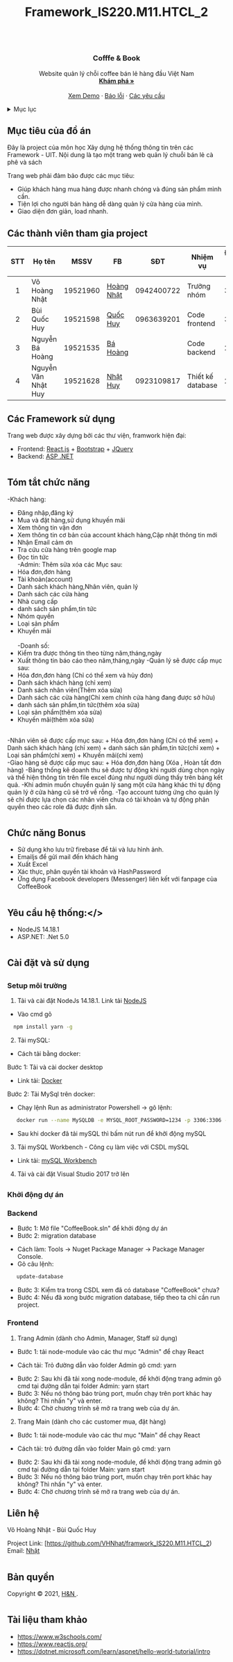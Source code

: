 # <h1 align="center">Framework_IS220.M11.HTCL_2<h1>


<!-- PROJECT LOGO -->
<br />
<div align="center">
  <a href="">
  </a>

  <h3 align="center">Cofffe & Book</h3>

  <p align="center">
    Website quản lý chỗi coffee bán lẻ hàng đầu Việt Nam
    <br />
    <a href="https://github.com/VHNhat/framwork_IS220.M11.HTCL_2"><strong>Khám phá »</strong></a>
    <br />
    <br />
    <a href="https://coffee-huybui.vercel.app/">Xem Demo</a>
    ·
    <a href="https://github.com/VHNhat/framwork_IS220.M11.HTCL_2/issues">Báo lỗi</a>
    ·
    <a href="https://github.com/VHNhat/framwork_IS220.M11.HTCL_2/issues">Các yêu cầu</a>
  </p>
</div>



<!-- TABLE OF CONTENTS -->
<details>
  <summary>Mục lục</summary>
  <ol>
    <li>
      <a href="#muctieu">Mục tiêu đồ án</a>
    </li>
    <li>
      <a href="#dsthanhvien">Danh sách thành viên</a>
    </li>
    <li><a href="#framework">Các Framework</a></li>
    <li>
      <a href="#chucnang">Các chức năng</a>
    </li>
    <li><a href="#yeucau">Yêu cầu hệ thống</a></li>
    <li>
      <a href="#caidat">Cài đặt và sử dụng</a>
      <ul><a href="#setup">Setup môi trường</a></ul>
      <ul><a href="#start">Khởi động dự </a></ul>
    </li>
    <li><a href="#lienhe">Liên hệ</a></li>
    <li><a href="#banquyen">Bản quyền</a></li>
    <li><a href="#thamkhao">Tài liệu tham khảo</a></li>
  </ol>
</details>



<!-- ABOUT THE PROJECT -->
## <h2 id="muctieu">Mục tiêu của đồ án</h2>
Đây là project của môn học Xây dựng hệ thống thông tin trên các Framework - UIT. Nội dung là tạo một trang web quản lý chuỗi bán lẻ cà phê và sách

Trang web phải đảm bảo được các mục tiêu:
- Giúp khách hàng mua hàng được nhanh chóng và đúng sản phẩm mình cần.
- Tiện lợi cho người bán hàng dễ dàng quản lý cửa hàng của mình.
- Giao diện đơn giản, load nhanh.
## <h2 id="dsthanhvien">Các thành viên tham gia project</h2>
 
| STT| Họ tên         | MSSV                 | FB                                                   |   SĐT     |     Nhiệm vụ    |   Đánh giá % |
|:--:|----------------|------------------------|----------------------------------------------------|-----------|-----------------|--------------|
| 1  | Võ Hoàng Nhật       | 19521960 |[Hoàng Nhật](https://www.facebook.com/nhat.vo.98837)         |0942400722 |Trưởng nhóm      |     30       |
| 2  | Bùi Quốc Huy        | 19521598 |[Quốc Huy](https://www.facebook.com/BuiQuocHuyFST)           |0963639201 |Code frontend    |     30       | 
| 3  | Nguyễn Bá Hoàng     | 19521535 |[Bá Hoàng](https://www.facebook.com/hoang.nguyenba.10297701) |           |Code backend     |     20       |
| 4  | Nguyễn Văn Nhật Huy | 19521628 |[Nhật Huy](https://www.facebook.com/hoang.nguyenba.10297701) |0923109817 |Thiết kế database|     20       |


### <h2 id="framework">Các Framework sử dụng</h2>

Trang web được xây dựng bởi các thư viện, framwork hiện đại:
* Frontend: [React.js](https://reactjs.org/) + [Bootstrap](https://getbootstrap.com) + [JQuery](https://jquery.com)
* Backend: [ASP .NET](https://dotnet.microsoft.com)

# <h2 id="chucnang">Tóm tắt chức năng</h2>
-Khách hàng:
+ Đăng nhập,đăng ký
+ Mua và đặt hàng,sử dụng khuyến mãi
+ Xem thông tin vận đơn
+ Xem thông tin cơ bản của account khách hàng,Cập nhật thông tin mới 
+ Nhận Email cảm ơn
+ Tra cứu cửa hàng trên google map
+ Đọc tin tức 
  <br/>
-Admin:
Thêm sửa xóa các Mục sau:
+ Hóa đơn,đơn hàng 
+ Tài khoản(account)
+ Danh sách khách hàng,Nhân viên, quản lý
+ Danh sách các cửa hàng
+ Nhà cung cấp
+ danh sách sản phẩm,tin tức
+ Nhóm quyền
+ Loại sản phẩm
+ Khuyến mãi  
  <br/>
-Doanh số:
+ Kiểm tra được thông tin theo từng năm,tháng,ngày
+ Xuất thông tin báo cáo theo năm,tháng,ngày
-Quản lý sẽ được cấp mục sau:
+ Hóa đơn,đơn hàng (Chỉ có thể xem và hủy đơn)
+ Danh sách khách hàng (chỉ xem)
+ Danh sách nhân viên(Thêm xóa sửa)
+ Danh sách các cửa hàng(Chỉ xem chính cửa hàng đang được sở hữu)
+ danh sách sản phẩm,tin tức(thêm xóa sửa)
+ Loại sản phẩm(thêm xóa sửa)
+ Khuyến mãi(thêm xóa sửa)
<br/>
-Nhân viên sẽ được cấp mục sau:
+ Hóa đơn,đơn hàng (Chỉ có thể xem)
+ Danh sách khách hàng (chỉ xem)
+ danh sách sản phẩm,tin tức(chỉ xem)
+ Loại sản phẩm(chỉ xem)
+ Khuyến mãi(chỉ xem)
 <br/>
-Giao hàng sẽ được cấp mục sau:
+ Hóa đơn,đơn hàng (Xóa , Hoàn tất đơn hàng)
-Bảng thống kê doanh thu sẽ được tự động khi người dùng chọn ngày và thể hiện thông tin trên file excel đúng như người dùng thấy trên bảng kết quả.
-Khi admin muốn chuyển quản lý sang một cửa hàng khác thì tự động quản lý ở cửa hàng cũ sẽ trở về rỗng.
-Tạo account tương ứng cho quản lý sẽ chỉ được lựa chọn các nhân viên chưa có tài khoản và tự động phân quyền theo các role đã được định sẵn.

# <h2 id="bonus">Chức năng Bonus</h2>
+ Sử dụng kho lưu trữ firebase để tải và lưu hình ảnh.
+ Emailjs để gửi mail đến khách hàng
+ Xuất Excel 
+ Xác thực, phân quyền tài khoản và HashPassword
+ Ứng dụng Facebook developers (Messenger) liên kết với fanpage của CoffeeBook

# <h2 id="yeucau">Yêu cầu hệ thống:</>
- NodeJS 14.18.1
- ASP.NET: .Net 5.0

# <h2 id="caidat">Cài đặt và sử dụng</h2>
## <h3 id="setup">Setup môi trường</h3>
1. Tải và cài đặt NodeJs 14.18.1. Link tải [NodeJS](https://nodejs.org/dist/v14.18.1/node-v14.18.1-x64.msi)
+ Vào cmd gõ 
 ```sh
   npm install yarn -g
   ```
2. Tải mySQL:
- Cách tải bằng docker:

Bước 1: Tải và cài docker desktop
- Link tải: [Docker](https://docs.docker.com/desktop/windows/install/)

Bước 2: Tải MySql trên docker:
- Chạy lệnh Run as administrator Powershell -> gõ lệnh:
```sh
   docker run --name MySQLDB -e MYSQL_ROOT_PASSWORD=1234 -p 3306:3306 -d mysql
   ```
- Sau khi docker đã tải mySQL thì bấm nút run để khởi động mySQL

3. Tải mySQL Workbench - Công cụ làm việc với CSDL mySQL
- Link tải: [mySQL Workbench](https://www.mysql.com/products/workbench/)

4. Tải và cài đặt Visual Studio 2017 trở lên

## <h3 id="start">Khởi động dự án</h3>
### Backend 
- Bước 1: Mở file "CoffeeBook.sln" để khởi động dự án
- Bước 2: migration database 
+ Cách làm: Tools -> Nuget Package Manager -> Package Manager Console.
+ Gõ câu lệnh: 
```sh
   update-database
   ```
- Bước 3: Kiểm tra trong CSDL xem đã có database "CoffeeBook" chưa?
- Bước 4: Nếu đã xong bước migration database, tiếp theo ta chỉ cần run project.

### Frontend
1. Trang Admin (dành cho Admin, Manager, Staff sử dụng)
- Bước 1: tải node-module vào các thư mục "Admin" để chạy React
+ Cách tải: Trỏ đường dẫn vào folder Admin gõ cmd: yarn
- Bước 2: Sau khi đã tải xong node-module, để khởi động trang admin gõ cmd tại đường dẫn tại folder Admin: yarn start
- Bước 3: Nếu nó thông báo trùng port, muốn chạy trên port khác hay không? Thì nhấn "y" và enter.
- Bước 4: Chờ chương trình sẽ mở ra trang web của dự án.

2. Trang Main (dành cho các customer mua, đặt hàng)
- Bước 1: tải node-module vào các thư mục "Main" để chạy React
+ Cách tải: trỏ đường dẫn vào folder Main gõ cmd: yarn
- Bước 2: Sau khi đã tải xong node-module, để khởi động trang admin gõ cmd tại đường dẫn tại folder Main: yarn start
- Bước 3: Nếu nó thông báo trùng port, muốn chạy trên port khác hay không? Thì nhấn "y" và enter.
- Bước 4: Chờ chương trình sẽ mở ra trang web của dự án.

## <h2 id="lienhe">Liên hệ</h2>

Võ Hoàng Nhật - Bùi Quốc Huy

Project Link: [https://github.com/VHNhat/framwork_IS220.M11.HTCL_2)
Email: [Nhật](mailto:nhatvh.work@gmail.com)

# <h2 id="banquyen">Bản quyền</h3>
Copyright © 2021, [H&N ](https://github.com/VHNhat/framework_IS220.M11.HTCL_2).
# <h2 id="thamkhao">Tài liệu tham khảo</h2> 
- https://www.w3schools.com/
- https://www.reactjs.org/
- https://dotnet.microsoft.com/learn/aspnet/hello-world-tutorial/intro
